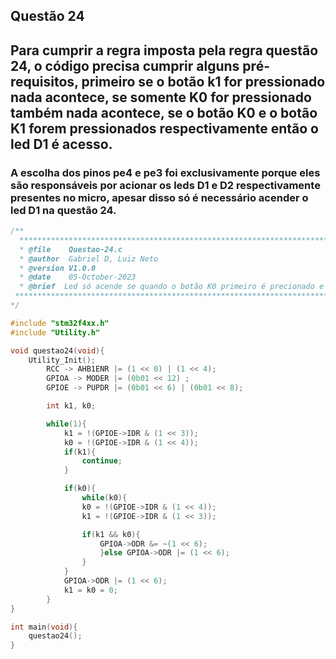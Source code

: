 ## Questão 24

## Para cumprir a regra imposta pela regra questão 24, o código precisa cumprir alguns pré-requisitos, primeiro se o botão k1 for pressionado nada acontece, se somente K0 for pressionado também nada acontece, se o botão K0 e o botão K1 forem pressionados respectivamente então o led D1 é acesso.

### A escolha dos pinos pe4 e pe3 foi exclusivamente porque eles são responsáveis por acionar os leds D1 e D2 respectivamente presentes no micro, apesar disso só é necessário acender o led D1 na questão 24.


````C 
/**
  ***************************************************************************************************
  * @file    Questao-24.c 
  * @author  Gabriel D, Luiz Neto 
  * @version V1.0.0
  * @date    05-October-2023
  * @brief  Led só acende se quando o botão K0 primeiro é precionado e logo em seguida o K1
 ***************************************************************************************************
*/

#include "stm32f4xx.h"
#include "Utility.h"

void questao24(void){
	Utility_Init();
	    RCC -> AHB1ENR |= (1 << 0) | (1 << 4);
	    GPIOA -> MODER |= (0b01 << 12) ;
	    GPIOE -> PUPDR |= (0b01 << 6) | (0b01 << 8);

	    int k1, k0;

	    while(1){
	        k1 = !(GPIOE->IDR & (1 << 3));
	        k0 = !(GPIOE->IDR & (1 << 4));
	        if(k1){
	            continue;
	        }

	        if(k0){
	            while(k0){
	            k0 = !(GPIOE->IDR & (1 << 4));
	            k1 = !(GPIOE->IDR & (1 << 3));

	            if(k1 && k0){
	                GPIOA->ODR &= ~(1 << 6);
	                }else GPIOA->ODR |= (1 << 6);
	            }
	        }
	        GPIOA->ODR |= (1 << 6);
	        k1 = k0 = 0;
	    }
}

int main(void){
    questao24();
}
````
